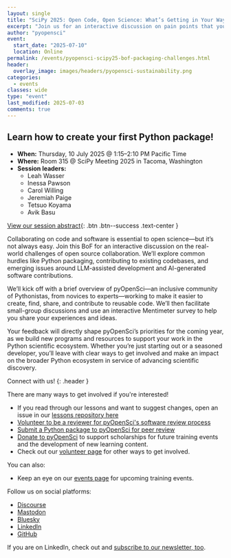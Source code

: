```yaml
---
layout: single
title: "SciPy 2025: Open Code, Open Science: What’s Getting in Your Way?"
excerpt: "Join us for an interactive discussion on pain points that you are experiencing with developing and maintaining reusable software and code."
author: "pyopensci"
event:
  start_date: "2025-07-10"
  location: Online
permalink: /events/pyopensci-scipy25-bof-packaging-challenges.html
header:
  overlay_image: images/headers/pyopensci-sustainability.png
categories:
  - events
classes: wide
type: "event"
last_modified: 2025-07-03
comments: true
---
```


## <i class="fa-solid fa-box-open"></i> Learn how to create your first Python package!

* **When:** Thursday, 10 July 2025 @ 1:15–2:10 PM Pacific Time
* **Where:** Room 315 @ SciPy Meeting 2025 in Tacoma, Washington
* **Session leaders:**
    * Leah Wasser
    * Inessa Pawson
    * Carol Willing
    * Jeremiah Paige
    * Tetsuo Koyama
    * Avik Basu



[<i class="fa-regular fa-circle-right"></i> View our session abstract](https://cfp.scipy.org/scipy2025/talk/3ZHYMH/){: .btn .btn--success .text-center }

Collaborating on code and software is essential to open science—but it’s not always easy. Join this BoF for an interactive discussion on the real-world challenges of open source collaboration. We’ll explore common hurdles like Python packaging, contributing to existing codebases, and emerging issues around LLM-assisted development and AI-generated software contributions.

We’ll kick off with a brief overview of pyOpenSci—an inclusive community of Pythonistas, from novices to experts—working to make it easier to create, find, share, and contribute to reusable code. We’ll then facilitate small-group discussions and use an interactive Mentimeter survey to help you share your experiences and ideas.

Your feedback will directly shape pyOpenSci’s priorities for the coming year, as we build new programs and resources to support your work in the Python scientific ecosystem. Whether you’re just starting out or a seasoned developer, you’ll leave with clear ways to get involved and make an impact on the broader Python ecosystem in service of advancing scientific discovery.



<div class="notice" markdown="1">

<i class="fa-solid fa-users-line"></i> Connect with us!
{: .header }

There are many ways to get involved if you're interested!

* If you read through our lessons and want to suggest changes, open an issue in our [lessons repository here](https://github.com/pyOpenSci/lessons)
* [Volunteer to be a reviewer for pyOpenSci's software review process](https://forms.gle/GHfxvmS47nQFDcBM6)
* [Submit a Python package to pyOpenSci for peer review](https://www.pyopensci.org/software-peer-review/how-to/author-guide.html#submit-your-package-for-peer-review)
* [Donate to pyOpenSci](https://give.communityin.org/pyopensci_2024) to support scholarships for future training events and the development of new learning content.
* Check out our [volunteer page](/volunteer.html) for other ways to get involved.

You can also:

* Keep an eye on our [events page](/events.html) for upcoming training events.

Follow us on social platforms:

* [<i class="fa-brands fa-discourse" style="color:#81c0aa;"></i> Discourse](https://pyopensci.discourse.group/)
* [<i class="fa-brands fa-mastodon" style="color:#81c0aa;"></i> Mastodon](https://fosstodon.org/@pyopensci)
* [<i class="fa-solid fa-cloud" style="color:#81c0aa;"></i> Bluesky](https://bsky.app/profile/pyopensci.bsky.social)
* [<i class="fa-brands fa-linkedin" style="color:#81c0aa;"></i> LinkedIn](https://www.linkedin.com/company/pyopensci)
* [<i class="fa-brands fa-github" style="color:#81c0aa;"></i> GitHub](https://github.com/pyOpenSci)

If you are on LinkedIn, check out and [subscribe to our newsletter, too](https://www.linkedin.com/newsletters/7179551305344933888/?displayConfirmation=true).

</div>
